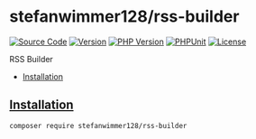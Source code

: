 # stefanwimmer128/rss-builder

[![Source Code](https://img.shields.io/github/languages/top/stefanwimmer128/rss-builder?style=for-the-badge)](https://github.com/stefanwimmer128/rss-builder)
[![Version](https://img.shields.io/packagist/v/stefanwimmer128/rss-builder?style=for-the-badge&label=Version)](https://packagist.org/packages/stefanwimmer128/rss-builder)
[![PHP Version](https://img.shields.io/packagist/php-v/stefanwimmer128/rss-builder?style=for-the-badge)](https://packagist.org/packages/stefanwimmer128/rss-builder)
[![PHPUnit](https://img.shields.io/github/workflow/status/stefanwimmer128/rss-builder/PHPUnit?style=for-the-badge&label=PHPUnit)](https://github.com/stefanwimmer128/rss-builder/actions)
[![License](https://img.shields.io/packagist/l/stefanwimmer128/rss-builder?style=for-the-badge)](https://github.com/stefanwimmer128/rss-builder/blob/main/LICENSE)

RSS Builder

- [Installation](#installation)

## [Installation](#installation)

```shell script
composer require stefanwimmer128/rss-builder
```
